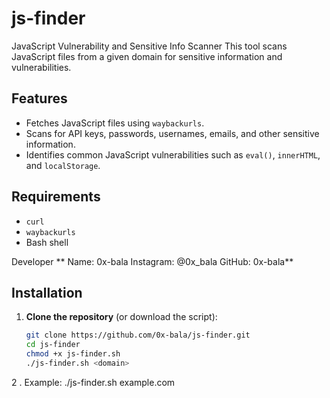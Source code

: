 # js-finder
JavaScript Vulnerability and Sensitive Info Scanner
This tool scans JavaScript files from a given domain for sensitive information and vulnerabilities.

## Features
- Fetches JavaScript files using `waybackurls`.
- Scans for API keys, passwords, usernames, emails, and other sensitive information.
- Identifies common JavaScript vulnerabilities such as `eval()`, `innerHTML`, and `localStorage`.

## Requirements
- `curl`
- `waybackurls`
- Bash shell

Developer
           ** Name: 0x-bala
            Instagram: @0x_bala
            GitHub: 0x-bala**

## Installation

1. **Clone the repository** (or download the script):
   ```bash
   git clone https://github.com/0x-bala/js-finder.git
   cd js-finder
   chmod +x js-finder.sh
   ./js-finder.sh <domain>
   
2 . Example:
        ./js-finder.sh example.com
          
        

        



